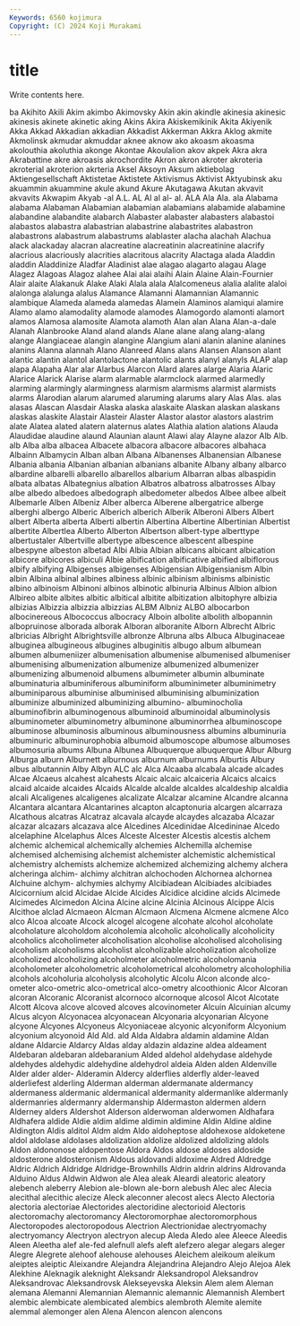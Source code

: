 ```yaml
---
Keywords: 6560 kojimura
Copyright: (C) 2024 Koji Murakami
---
```


# title

Write contents here.



ba Akihito Akili Akim akimbo Akimovsky Akin akin
akindle akinesia akinesic akinesis akinete akinetic aking Akins Akira Akiskemikinik
Akita Akiyenik Akka Akkad Akkadian akkadian Akkadist Akkerman Akkra Aklog
akmite Akmolinsk akmudar akmuddar aknee aknow ako akoasm akoasma akolouthia
akoluthia akonge Akontae Akoulalion akov akpek Akra akra Akrabattine akre
akroasis akrochordite Akron akron akroter akroteria akroterial akroterion akrteria Aksel
Aksoyn Aksum aktiebolag Aktiengesellschaft Aktistetae Aktistete Aktivismus Aktivist Aktyubinsk aku
akuammin akuammine akule akund Akure Akutagawa Akutan akvavit akvavits Akwapim
Akyab -al A.L. AL Al al al- al. ALA Ala
Ala. ala Alabama alabama Alabaman Alabamian alabamian alabamians alabamide alabamine
alabandine alabandite alabarch Alabaster alabaster alabasters alabastoi alabastos alabastra alabastrian
alabastrine alabastrites alabastron alabastrons alabastrum alabastrums alablaster alacha alachah Alachua
alack alackaday alacran alacreatine alacreatinin alacreatinine alacrify alacrious alacriously alacrities
alacritous alacrity Alactaga alada Aladdin aladdin Aladdinize Aladfar Aladinist alae
alagao alagarto alagau Alage Alagez Alagoas Alagoz alahee Alai alai
alaihi Alain Alaine Alain-Fournier Alair alaite Alakanuk Alake Alaki Alala
alala Alalcomeneus alalia alalite alaloi alalonga alalunga alalus Alamance Alamanni
Alamannian Alamannic alambique Alameda alameda alamedas Alamein Alaminos alamiqui alamire
Alamo alamo alamodality alamode alamodes Alamogordo alamonti alamort alamos Alamosa
alamosite Alamota alamoth Alan alan Alana Alan-a-dale Alanah Alanbrooke Aland
aland alands Alane alane alang alang-alang alange Alangiaceae alangin alangine
Alangium alani alanin alanine alanines alanins Alanna alannah Alano Alanreed
Alans alans Alansen Alanson alant alantic alantin alantol alantolactone alantolic
alants alanyl alanyls ALAP alap alapa Alapaha Alar alar Alarbus
Alarcon Alard alares alarge Alaria Alaric Alarice Alarick Alarise alarm
alarmable alarmclock alarmed alarmedly alarming alarmingly alarmingness alarmism alarmisms alarmist
alarmists alarms Alarodian alarum alarumed alaruming alarums alary Alas Alas.
alas alasas Alascan Alasdair Alaska alaska alaskaite Alaskan alaskan alaskans
alaskas alaskite Alastair Alasteir Alaster Alastor alastor alastors alastrim alate
Alatea alated alatern alaternus alates Alathia alation alations Alauda Alaudidae
alaudine alaund Alaunian alaunt Alawi alay Alayne alazor Alb Alb.
alb Alba alba albacea Albacete albacora albacore albacores albahaca Albainn
Albamycin Alban alban Albana Albanenses Albanensian Albanese Albania albania Albanian
albanian albanians albanite Albany albany albarco albardine albarelli albarello albarellos
albarium Albarran albas albaspidin albata albatas Albategnius albation Albatros albatross
albatrosses Albay albe albedo albedoes albedograph albedometer albedos Albee albee
albeit Albemarle Alben Albeniz Alber alberca Alberene albergatrice alberge alberghi
albergo Alberic Alberich alberich Alberik Alberoni Albers Albert albert Alberta
alberta Alberti albertin Albertina Albertine Albertinian Albertist albertite Albertlea Alberto
Alberton Albertson albert-type alberttype albertustaler Albertville albertype albescence albescent albespine
albespyne albeston albetad Albi Albia Albian albicans albicant albication albicore
albicores albiculi Albie albification albificative albified albiflorous albify albifying Albigenses
albigenses Albigensian Albigensianism Albin albin Albina albinal albines albiness albinic
albinism albinisms albinistic albino albinoism Albinoni albinos albinotic albinuria Albinus
Albion albion Albireo albite albites albitic albitical albitite albitization albitophyre
albizia albizias Albizzia albizzia albizzias ALBM Albniz ALBO albocarbon albocinereous
Albococcus albocracy Alboin albolite albolith albopannin albopruinose alborada alborak Alboran
alboranite Alborn Albrecht Albric albricias Albright Albrightsville albronze Albruna albs
Albuca Albuginaceae albuginea albugineous albugines albuginitis albugo album albumean albumen
albumeniizer albumenisation albumenise albumenised albumeniser albumenising albumenization albumenize albumenized albumenizer
albumenizing albumenoid albumens albumimeter albumin albuminate albuminaturia albuminiferous albuminiform albuminimeter
albuminimetry albuminiparous albuminise albuminised albuminising albuminization albuminize albuminized albuminizing albumino-
albuminocholia albuminofibrin albuminogenous albuminoid albuminoidal albuminolysis albuminometer albuminometry albuminone albuminorrhea
albuminoscope albuminose albuminosis albuminous albuminousness albumins albuminuria albuminuric albuminurophobia albumoid
albumoscope albumose albumoses albumosuria albums Albuna Albunea Albuquerque albuquerque Albur
Alburg Alburga alburn Alburnett alburnous alburnum alburnums Alburtis Albury albus
albutannin Alby Albyn ALC alc Alca Alcaaba alcabala alcade alcades
Alcae Alcaeus alcahest alcahests Alcaic alcaic alcaiceria Alcaics alcaics alcaid
alcaide alcaides Alcaids Alcalde alcalde alcaldes alcaldeship alcaldia alcali Alcaligenes
alcaligenes alcalizate Alcalzar alcamine Alcandre alcanna Alcantara alcantara Alcantarines alcapton
alcaptonuria alcargen alcarraza Alcathous alcatras Alcatraz alcavala alcayde alcaydes alcazaba
Alcazar alcazar alcazars alcazava alce Alcedines Alcedinidae Alcedininae Alcedo alcelaphine
Alcelaphus Alces Alceste Alcester Alcestis alcestis alchem alchemic alchemical alchemically
alchemies Alchemilla alchemise alchemised alchemising alchemist alchemister alchemistic alchemistical alchemistry
alchemists alchemize alchemized alchemizing alchemy alchera alcheringa alchim- alchimy alchitran
alchochoden Alchornea alchornea Alchuine alchym- alchymies alchymy Alcibiadean Alcibiades alcibiades
Alcicornium alcid Alcidae Alcide Alcides Alcidice alcidine alcids Alcimede Alcimedes
Alcimedon Alcina Alcine alcine Alcinia Alcinous Alcippe Alcis Alcithoe alclad
Alcmaeon Alcman Alcmaon Alcmena Alcmene alcmene Alco alco Alcoa alcoate
Alcock alcogel alcogene alcohate alcohol alcoholate alcoholature alcoholdom alcoholemia alcoholic
alcoholically alcoholicity alcoholics alcoholimeter alcoholisation alcoholise alcoholised alcoholising alcoholism alcoholisms
alcoholist alcoholizable alcoholization alcoholize alcoholized alcoholizing alcoholmeter alcoholmetric alcoholomania alcoholometer
alcoholometric alcoholometrical alcoholometry alcoholophilia alcohols alcoholuria alcoholysis alcoholytic Alcolu Alcon
alconde alco-ometer alco-ometric alco-ometrical alco-ometry alcoothionic Alcor Alcoran alcoran Alcoranic
Alcoranist alcornoco alcornoque alcosol Alcot Alcotate Alcott Alcova alcove alcoved
alcoves alcovinometer Alcuin Alcuinian alcumy Alcus alcyon Alcyonacea alcyonacean Alcyonaria
alcyonarian Alcyone alcyone Alcyones Alcyoneus Alcyoniaceae alcyonic alcyoniform Alcyonium alcyonium
alcyonoid Ald Ald. ald Alda Aldabra aldamin aldamine Aldan aldane
Aldarcie Aldarcy Aldas alday aldazin aldazine aldea aldeament Aldebaran aldebaran
aldebaranium Alded aldehol aldehydase aldehyde aldehydes aldehydic aldehydine aldehydrol aldeia
Alden alden Aldenville Alder alder alder- Alderamin Aldercy alderflies alderfly
alder-leaved alderliefest alderling Alderman alderman aldermanate aldermancy aldermaness aldermanic aldermanical
aldermanity aldermanlike aldermanly aldermanries aldermanry aldermanship Aldermaston aldermen aldern Alderney
alders Aldershot Alderson alderwoman alderwomen Aldhafara Aldhafera aldide Aldie aldim
aldime aldimin aldimine Aldin Aldine aldine Aldington Aldis alditol Aldm
aldm Aldo aldoheptose aldohexose aldoketene aldol aldolase aldolases aldolization aldolize
aldolized aldolizing aldols Aldon aldononose aldopentose Aldora Aldos aldose aldoses
aldoside aldosterone aldosteronism Aldous aldovandi aldoxime Aldred Aldredge Aldric Aldrich
Aldridge Aldridge-Brownhills Aldrin aldrin aldrins Aldrovanda Alduino Aldus Aldwin Aldwon
ale Alea aleak Aleardi aleatoric aleatory alebench aleberry Alebion ale-blown
ale-born alebush Alec alec Alecia alecithal alecithic alecize Aleck aleconner
alecost alecs Alecto Alectoria alectoria alectoriae Alectorides alectoridine alectorioid Alectoris
alectoromachy alectoromancy Alectoromorphae alectoromorphous Alectoropodes alectoropodous Alectrion Alectrionidae alectryomachy alectryomancy
Alectryon alectryon alecup Aleda Aledo alee Aleece Aleedis Aleen Aleetha
alef ale-fed alefnull alefs aleft alefzero alegar alegars aleger Alegre
Alegrete alehoof alehouse alehouses Aleichem aleikoum aleikum aleiptes aleiptic Aleixandre
Alejandra Alejandrina Alejandro Alejo Alejoa Alek Alekhine Aleknagik aleknight Aleksandr
Aleksandropol Aleksandrov Aleksandrovac Aleksandrovsk Alekseyevska Aleksin Alem alem Aleman alemana
Alemanni Alemannian Alemannic alemannic Alemannish Alembert alembic alembicate alembicated alembics
alembroth Alemite alemite alemmal alemonger alen Alena Alencon alencon alencons
